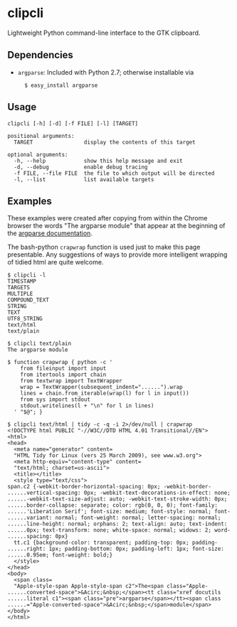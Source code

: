 clipcli
=======

Lightweight Python command-line interface to the GTK clipboard.

Dependencies
------------

- `argparse`:
  Included with Python 2.7; otherwise installable via

        $ easy_install argparse

Usage
-----

    clipcli [-h] [-d] [-f FILE] [-l] [TARGET]

    positional arguments:
      TARGET                display the contents of this target

    optional arguments:
      -h, --help            show this help message and exit
      -d, --debug           enable debug tracing
      -f FILE, --file FILE  the file to which output will be directed
      -l, --list            list available targets

Examples
--------

These examples were created
after copying from within the Chrome browser the words "The argparse module"
that appear at the beginning of the
[argparse documentation](http://docs.python.org/library/argparse.html).

The bash-python `crapwrap` function is used just to make this page presentable.
Any suggestions of ways to provide more intelligent wrapping of tidied html are quite welcome.

    $ clipcli -l
    TIMESTAMP
    TARGETS
    MULTIPLE
    COMPOUND_TEXT
    STRING
    TEXT
    UTF8_STRING
    text/html
    text/plain

    $ clipcli text/plain
    The argparse module

    $ function crapwrap { python -c '
        from fileinput import input
        from itertools import chain
        from textwrap import TextWrapper
        wrap = TextWrapper(subsequent_indent="......").wrap
        lines = chain.from_iterable(wrap(l) for l in input())
        from sys import stdout
        stdout.writelines(l + "\n" for l in lines)
      ' "$@"; }

    $ clipcli text/html | tidy -c -q -i 2>/dev/null | crapwrap
    <!DOCTYPE html PUBLIC "-//W3C//DTD HTML 4.01 Transitional//EN">
    <html>
    <head>
      <meta name="generator" content=
      "HTML Tidy for Linux (vers 25 March 2009), see www.w3.org">
      <meta http-equiv="content-type" content=
      "text/html; charset=us-ascii">
      <title></title>
      <style type="text/css">
    span.c2 {-webkit-border-horizontal-spacing: 0px; -webkit-border-
    ......vertical-spacing: 0px; -webkit-text-decorations-in-effect: none;
    ......-webkit-text-size-adjust: auto; -webkit-text-stroke-width: 0px;
    ......border-collapse: separate; color: rgb(0, 0, 0); font-family:
    ......'Liberation Serif'; font-size: medium; font-style: normal; font-
    ......variant: normal; font-weight: normal; letter-spacing: normal;
    ......line-height: normal; orphans: 2; text-align: auto; text-indent:
    ......0px; text-transform: none; white-space: normal; widows: 2; word-
    ......spacing: 0px}
      tt.c1 {background-color: transparent; padding-top: 0px; padding-
    ......right: 1px; padding-bottom: 0px; padding-left: 1px; font-size:
    ......0.95em; font-weight: bold;}
      </style>
    </head>
    <body>
      <span class=
      "Apple-style-span Apple-style-span c2">The<span class="Apple-
    ......converted-space">&Acirc;&nbsp;</span><tt class="xref docutils
    ......literal c1"><span class="pre">argparse</span></tt><span class
    ......="Apple-converted-space">&Acirc;&nbsp;</span>module</span>
    </body>
    </html>

